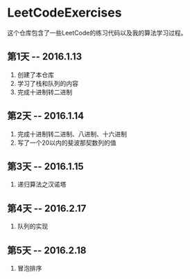 # LeetCodeExercises

这个仓库包含了一些LeetCode的练习代码以及我的算法学习过程。

## 第1天 -- 2016.1.13

1. 创建了本仓库
2. 学习了栈和队列的内容
3. 完成十进制转二进制

## 第2天 -- 2016.1.14

1. 完成十进制转二进制、八进制、十六进制
2. 写了一个20以内的斐波那契数列的值

## 第3天 -- 2016.1.15

1. 递归算法之汉诺塔

## 第4天 -- 2016.2.17

1. 队列的实现 

## 第5天 -- 2016.2.18

1. 冒泡排序

